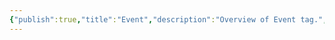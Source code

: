 ```yaml
---
{"publish":true,"title":"Event","description":"Overview of Event tag.","created":"2025-02-10T01:13:37.042+01:00","modified":"2024-10-04T00:24:44.494+02:00","cssclasses":"mado-heading"}
---
```


